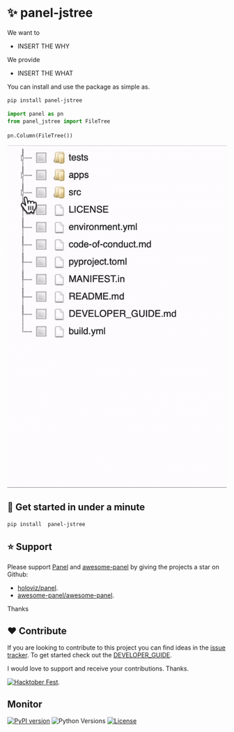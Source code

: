 # ✨ panel-jstree

We want to

- INSERT THE WHY

We provide

- INSERT THE WHAT

You can install and use the package as simple as.

```bash
pip install panel-jstree
```

```python
import panel as pn
from panel_jstree import FileTree

pn.Column(FileTree())
```

![Project Intro](assets/videos/project-intro.gif)

## 🚀 Get started in under a minute

```bash
pip install  panel-jstree
```

## ⭐ Support

Please support [Panel](https://panel.holoviz.org) and
[awesome-panel](https://awesome-panel.org) by giving the projects a star on Github:

- [holoviz/panel](https://github.com/holoviz/panel).
- [awesome-panel/awesome-panel](https://github.com/awesome-panel/awesome-panel).

Thanks

## ❤️ Contribute

If you are looking to contribute to this project you can find ideas in the [issue tracker](https://github.com/madeline-scyphers/panel-jstree/issues). To get started check out the [DEVELOPER_GUIDE](DEVELOPER_GUIDE.md).

I would love to support and receive your contributions. Thanks.

[![Hacktober Fest](https://github.blog/wp-content/uploads/2022/10/hacktoberfestbanner.jpeg?fit=1200%2C630)](https://github.com/madeline-scyphers/panel-jstree/issues).

## Monitor

[![PyPI version](https://badge.fury.io/py/panel-jstree.svg)](https://pypi.org/project/panel-jstree/)
![Python Versions](https://img.shields.io/badge/python-3.8%20%7C%203.9%20%7C%203.10-blue)
[![License](https://img.shields.io/badge/License-MIT%202.0-blue.svg)](https://opensource.org/licenses/MIT)


